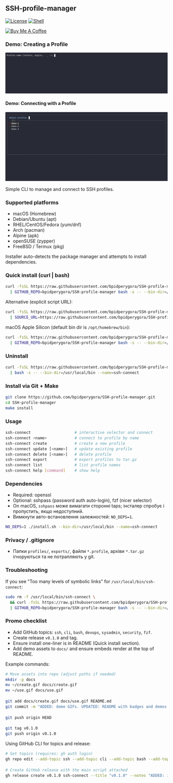 ## SSH-profile-manager

[![License](https://img.shields.io/github/license/bpidperygora/SSH-profile-manager)](LICENSE) [![Shell](https://img.shields.io/badge/shell-bash-4EAA25)](README.md)

<p>
  <a href="https://buymeacoffee.com/bpidperygoa" target="_blank">
    <img src="https://img.shields.io/badge/Buy%20Me%20a%20Coffee-donate-yellow?logo=buymeacoffee" alt="Buy Me A Coffee" />
  </a>
</p>

### Demo: Creating a Profile

<img src="docs/create.gif" alt="Create profile demo"/>

#### Demo: Connecting with a Profile

<img src="docs/use.gif" alt="Connect demo"/>

Simple CLI to manage and connect to SSH profiles.

### Supported platforms

- macOS (Homebrew)
- Debian/Ubuntu (apt)
- RHEL/CentOS/Fedora (yum/dnf)
- Arch (pacman)
- Alpine (apk)
- openSUSE (zypper)
- FreeBSD / Termux (pkg)

Installer auto-detects the package manager and attempts to install dependencies.

### Quick install (curl | bash)

```bash
curl -fsSL https://raw.githubusercontent.com/bpidperygora/SSH-profile-manager/main/install.sh \
  | GITHUB_REPO=bpidperygora/SSH-profile-manager bash -s -- --bin-dir=/usr/local/bin --name=ssh-connect
```

Alternative (explicit script URL):

```bash
curl -fsSL https://raw.githubusercontent.com/bpidperygora/SSH-profile-manager/main/install.sh \
  | SOURCE_URL=https://raw.githubusercontent.com/bpidperygora/SSH-profile-manager/main/ssh-connect bash -s -- --bin-dir=/usr/local/bin --name=ssh-connect
```

macOS Apple Silicon (default bin dir is `/opt/homebrew/bin`):

```bash
curl -fsSL https://raw.githubusercontent.com/bpidperygora/SSH-profile-manager/main/install.sh \
  | GITHUB_REPO=bpidperygora/SSH-profile-manager bash -s -- --bin-dir=/opt/homebrew/bin --name=ssh-connect
```

### Uninstall

```bash
curl -fsSL https://raw.githubusercontent.com/bpidperygora/SSH-profile-manager/main/uninstall.sh \
  | bash -s -- --bin-dir=/usr/local/bin --name=ssh-connect
```

### Install via Git + Make

```bash
git clone https://github.com/bpidperygora/SSH-profile-manager.git
cd SSH-profile-manager
make install
```

### Usage

```bash
ssh-connect                   # interactive selector and connect
ssh-connect <name>            # connect to profile by name
ssh-connect create            # create a new profile
ssh-connect update [<name>]   # update existing profile
ssh-connect delete [<name>]   # delete profile
ssh-connect export            # export profiles to tar.gz
ssh-connect list              # list profile names
ssh-connect help [command]    # show help
```

### Dependencies

- Required: openssl
- Optional: sshpass (password auth auto-login), fzf (nicer selector)
- On macOS, `sshpass` може вимагати сторонні taps; інсталер спробує і пропустить, якщо недоступний.
- Вимкнути авто-встановлення залежностей: `NO_DEPS=1`.

```bash
NO_DEPS=1 ./install.sh --bin-dir=/usr/local/bin --name=ssh-connect
```

### Privacy / .gitignore

- Папки `profiles/`, `exports/`, файли `*.profile`, архіви `*.tar.gz` ігноруються та не потрапляють у git.

### Troubleshooting

If you see "Too many levels of symbolic links" for `/usr/local/bin/ssh-connect`:

```bash
sudo rm -f /usr/local/bin/ssh-connect \
  && curl -fsSL https://raw.githubusercontent.com/bpidperygora/SSH-profile-manager/main/install.sh \
  | GITHUB_REPO=bpidperygora/SSH-profile-manager bash -s -- --bin-dir=/usr/local/bin --name=ssh-connect
```

### Promo checklist

- Add GitHub topics: `ssh`, `cli`, `bash`, `devops`, `sysadmin`, `security`, `fzf`.
- Create release `v0.1.0` and tag.
- Ensure install one-liner is in README (Quick install section).
- Add demo assets to `docs/` and ensure embeds render at the top of README.

Example commands:

```bash
# Move assets into repo (adjust paths if needed)
mkdir -p docs
mv ~/create.gif docs/create.gif
mv ~/use.gif docs/use.gif

git add docs/create.gif docs/use.gif README.md
git commit -m "ADDED: demo GIFs. UPDATED: README with badges and demos."

git push origin HEAD

git tag v0.1.0
git push origin v0.1.0
```

Using GitHub CLI for topics and release:

```bash
# Set topics (requires: gh auth login)
gh repo edit --add-topic ssh --add-topic cli --add-topic bash --add-topic devops --add-topic sysadmin --add-topic security --add-topic fzf

# Create GitHub release with the main script attached
gh release create v0.1.0 ssh-connect --title "v0.1.0" --notes "ADDED: initial release."
```


